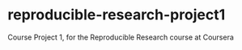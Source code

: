 # reproducible-research-project1
Course Project 1, for the Reproducible Research course at Coursera
